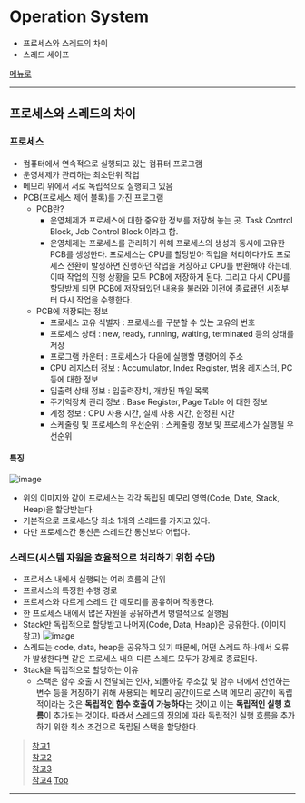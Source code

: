 # Operation System
* 프로세스와 스레드의 차이
* 스레드 세이프

[메뉴로](https://github.com/JH-TT/CS_Practice)

- - -
## 프로세스와 스레드의 차이
### 프로세스
- 컴퓨터에서 연속적으로 실행되고 있는 컴퓨터 프로그램
- 운영체제가 관리하는 최소단위 작업
- 메모리 위에서 서로 독립적으로 실행되고 있음
- PCB(프로세스 제어 블록)를 가진 프로그램
  - PCB란?
    - 운영체제가 프로세스에 대한 중요한 정보를 저장해 놓는 곳. Task Control Block, Job Control Block 이라고 함.
    - 운영체제는 프로세스를 관리하기 위해 프로세스의 생성과 동시에 고유한 PCB를 생성한다. 프로세스는 CPU를 할당받아 작업을 처리하다가도 프로세스 전환이 발생하면 진행하던 작업을 저장하고 CPU를 반환해야 하는데, 이때 작업의 진행 상황을 모두 PCB에 저장하게 된다. 그리고 다시 CPU를 할당받게 되면 PCB에 저장돼있던 내용을 불러와 이전에 종료됐던 시점부터 다시 작업을 수행한다.
  - PCB에 저장되는 정보
    - 프로세스 고유 식별자 : 프로세스를 구분할 수 있는 고유의 번호
    - 프로세스 상태 : new, ready, running, waiting, terminated 등의 상태를 저장
    - 프로그램 카운터 : 프로세스가 다음에 실행할 명령어의 주소
    - CPU 레지스터 정보 : Accumulator, Index Register, 범용 레지스터, PC 등에 대한 정보
    - 입출력 상태 정보 : 입출력장치, 개방된 파일 목록
    - 주기억장치 관리 정보 : Base Register, Page Table 에 대한 정보
    - 계정 정보 : CPU 사용 시간, 실제 사용 시간, 한정된 시간
    - 스케줄링 및 프로세스의 우선순위 : 스케줄링 정보 및 프로세스가 실행될 우선순위
#### 특징
![image](https://user-images.githubusercontent.com/79801565/129071207-b77481df-ed02-4ee8-9385-0aea49701484.png)
- 위의 이미지와 같이 프로세스는 각각 독립된 메모리 영역(Code, Date, Stack, Heap)을 할당받는다.
- 기본적으로 프로세스당 최소 1개의 스레드를 가지고 있다.
- 다만 프로세스간 통신은 스레드간 통신보다 어렵다.

### 스레드(시스템 자원을 효율적으로 처리하기 위한 수단)
- 프로세스 내에서 실행되는 여러 흐름의 단위
- 프로세스의 특정한 수행 경로
- 프로세스와 다르게 스레드 간 메모리를 공유하며 작동한다.
- 한 프로세스 내에서 많은 자원을 공유하면서 병렬적으로 실행됨
- Stack만 독립적으로 할당받고 나머지(Code, Data, Heap)은 공유한다. (이미지 참고)
![image](https://user-images.githubusercontent.com/79801565/129076178-23547c9a-7442-4bf0-830e-15e264ec8712.png)
- 스레드는 code, data, heap을 공유하고 있기 때문에, 어떤 스레드 하나에서 오류가 발생한다면 같은 프로세스 내의 다른 스레드 모두가 강제로 종료된다.
- Stack을 독립적으로 할당하는 이유
  - 스택은 함수 호출 시 전달되는 인자, 되돌아갈 주소값 및 함수 내에서 선언하는 변수 등을 저장하기 위해 사용되는 메모리 공간이므로 스택 메모리 공간이 독립적이라는 것은 **독립적인 함수 호출이 가능하다**는 것이고 이는 **독립적인 실행 흐름**이 추가되는 것이다. 따라서 스레드의 정의에 따라 독립적인 실행 흐름을 추가하기 위한 최소 조건으로 독립된 스택을 할당한다.


> [참고1](https://github.com/JaeYeopHan/Interview_Question_for_Beginner/tree/master/OS#%ED%94%84%EB%A1%9C%EC%84%B8%EC%8A%A4%EC%99%80-%EC%8A%A4%EB%A0%88%EB%93%9C%EC%9D%98-%EC%B0%A8%EC%9D%B4)   
> [참고2](https://blog.naver.com/wltjdrmsdl/222343752066)   
> [참고3](https://gmlwjd9405.github.io/2018/09/14/process-vs-thread.html)   
> [참고4](https://shoark7.github.io/programming/knowledge/difference-between-process-and-thread)
> [Top](https://github.com/JH-TT/CS_Practice/blob/main/Contents/Operating_System.md#operation-system)
- - -
